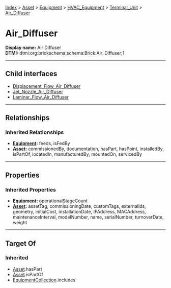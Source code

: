 [Index](../../../../../Index.md) > [Asset](../../../../Asset.md) > [Equipment](../../../Equipment.md) > [HVAC_Equipment](../../HVAC_Equipment.md) > [Terminal_Unit](../Terminal_Unit.md) > [Air_Diffuser](#)
# Air_Diffuser

**Display name:** Air Diffuser<br />
**DTMI:** dtmi:org:brickschema:schema:Brick:Air_Diffuser;1

---

## Child interfaces
* [Displacement_Flow_Air_Diffuser](Displacement_Flow_Air_Diffuser.md)
* [Jet_Nozzle_Air_Diffuser](Jet_Nozzle_Air_Diffuser.md)
* [Laminar_Flow_Air_Diffuser](Laminar_Flow_Air_Diffuser.md)

---

## Relationships

### Inherited Relationships
* **[Equipment](../../../Equipment.md):** feeds, isFedBy
* **[Asset](../../../../Asset.md):** commissionedBy, documentation, hasPart, hasPoint, installedBy, isPartOf, locatedIn, manufacturedBy, mountedOn, servicedBy

---

## Properties

### Inherited Properties
* **[Equipment](../../../Equipment.md):** operationalStageCount
* **[Asset](../../../../Asset.md):** assetTag, commissioningDate, customTags, externalIds, geometry, initialCost, installationDate, IPAddress, MACAddress, maintenanceInterval, modelNumber, name, serialNumber, turnoverDate, weight

---

## Target Of
### Inherited
* [Asset](../../../../Asset.md).hasPart
* [Asset](../../../../Asset.md).isPartOf
* [EquipmentCollection](../../../../../Collection/AssetCollection/EquipmentCollection/EquipmentCollection.md).includes
